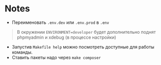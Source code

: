 # Notes

- Переименовать `.env.dev` или `.env.prod` в `.env`

> В окружении `ENVIRONMENT=developer` будет дополнительно поднят phpmyadmin и xdebug (в процессе настройки)

- Запустив `Makefile help` можно посмотреть доступные для работы команды.  
- Ставить пакеты надо через `make composer` 